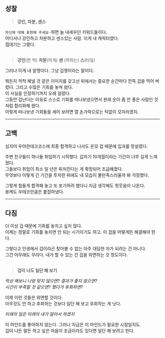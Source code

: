 ## 성찰

> <b>강인, 차분, 센스</b>

`자신에 대해 표현해 주세요-`하면 늘 내세우던 키워드들이다.  
어디서나 강인하고 차분하고 센스있는 사람. 이게 내 캐릭터였다.  
껍데기는 그랬다.    
<br>


><b>강인</b>(한 척) <b>차분</b>(하게) <b>센</b> (척하는) <b>스</b>(타일)


그러나 이게 내 알맹이다. 그냥 겁쟁이라는 말이다.  

뭐든지 척척 해낼 것 같은 이미지를 갖고선 뒤에서는 중요한 순간마다 잔뜩 겁을 먹어 버렸다. 그리고 수많은 기회를 놓쳐 왔다.  
이 사실을 인정하기까지 오래 걸렸다.  
그동안 겁난다는 이유로 스스로 기회를 떠나보냈으면서 원래 운이 좀 안 좋은 사람인 것처럼 합리화해 왔다.  
이렇게 떠나보낸 기회들을 세어 보려면 열 손가락으로는 턱없이 모자라겠지.

<hr>

## 고백

심지어 우아한테크코스에 최종 합격하고 나서도 온갖 겁 때문에 입과를 망설였다.

주변 친구들이 하나둘 취업하기 시작했다. 갑자기 10개월이라는 기간이 너무 길게 느껴졌다.   
그들보다 취업이 최소 일 년은 뒤처진다는 게 확정되어 조급해졌다.   
무엇보다 이렇게 긴 기간을 투자한 뒤에도 내 모습이 불만족스러울까 봐 걱정했다.<br>

그렇게 힘들게 합격해 놓고 또 포기하려 했다니 지금 생각해도 헛웃음이 나온다.<br>
용케도 우테코만큼은 붙잡아냈다.

<hr>

## 다짐

더 이상 겁 때문에 기회를 놓치고 싶지 않다.   
이제는 정말로 기회를 놓치면 안 되는 시기이기도 하고. 이 겁을 어떻게든 해결해야 한다.

그렇다고 인생에서 겁이라곤 찾아볼 수 없는 아주 대담한 자가 되려는 건 아니다.   
그건 아무래도 무리다. 내가 할 수 있는 건 겁을 외면하는 것 정도이다.  
<br>


> <b>겁이 나도 일단 해 보기</b>

<i>막상 해보니 나랑 맞지 않으면? 결과가 좋지 않으면?  
시간이 부족할 것 같으면? 했다가 후회하면?</i>

이제 이런 것들은 외면할 것이다.   
아무것도 안 하고 후회하는 것보다 일단 해 보고 후회하는 게 낫다.



<i>미래의 일은 미래의 내가 알아서 하겠지</i>

이 마인드를 좋아하지 않는다. 그러나 지금은 이 마인드가 필요한 시점일지도.  
겁이 나든 말든 하고 싶은 마음이 조금이라도 있다면 일단 해 보려고 한다.

